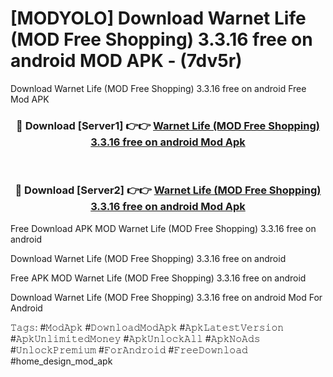 # [MODYOLO] Download Warnet Life (MOD Free Shopping) 3.3.16 free on android MOD APK - (7dv5r)
Download Warnet Life (MOD Free Shopping) 3.3.16 free on android Free Mod APK

<div align="center">
<h3>🔴 Download [Server1] 👉👉 <a href="https://apk-comot.site?title=Warnet_Life_(MOD_Free_Shopping)_3.3.16_free_on_android">Warnet Life (MOD Free Shopping) 3.3.16 free on android Mod Apk</a></h3><br>

<h3>🔴 Download [Server2] 👉👉 <a href="https://apk-comot.site?title=Warnet_Life_(MOD_Free_Shopping)_3.3.16_free_on_android">Warnet Life (MOD Free Shopping) 3.3.16 free on android Mod Apk</a></h3>
</div>


Free Download APK MOD Warnet Life (MOD Free Shopping) 3.3.16 free on android

Download Warnet Life (MOD Free Shopping) 3.3.16 free on android 

Free APK MOD Warnet Life (MOD Free Shopping) 3.3.16 free on android 

Download Warnet Life (MOD Free Shopping) 3.3.16 free on android Mod For Android

𝚃𝚊𝚐𝚜: #𝙼𝚘𝚍𝙰𝚙𝚔 #𝙳𝚘𝚠𝚗𝚕𝚘𝚊𝚍𝙼𝚘𝚍𝙰𝚙𝚔 #𝙰𝚙𝚔𝙻𝚊𝚝𝚎𝚜𝚝𝚅𝚎𝚛𝚜𝚒𝚘𝚗 #𝙰𝚙𝚔𝚄𝚗𝚕𝚒𝚖𝚒𝚝𝚎𝚍𝙼𝚘𝚗𝚎𝚢 #𝙰𝚙𝚔𝚄𝚗𝚕𝚘𝚌𝚔𝙰𝚕𝚕 #𝙰𝚙𝚔𝙽𝚘𝙰𝚍𝚜 #𝚄𝚗𝚕𝚘𝚌𝚔𝙿𝚛𝚎𝚖𝚒𝚞𝚖 #𝙵𝚘𝚛𝙰𝚗𝚍𝚛𝚘𝚒𝚍 #𝙵𝚛𝚎𝚎𝙳𝚘𝚠𝚗𝚕𝚘𝚊𝚍 #home_design_mod_apk